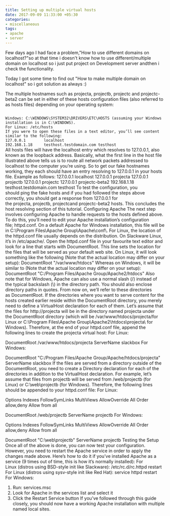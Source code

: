 ```yaml
---
title: Setting up multiple virtual hosts
date: 2017-09-09 11:33:00 +05:30
categories:
- miscellaneous
tags:
- apache
- server
---
```


<p>Few days ago I had face a problem,"How to use different domains on localhost?"so at that time i doesn't know how to use different/multiple domain on localhost so i just put project on Development server andthen i check the functionality.</p><p>
Today I got some time to find out "How to make multiple domain on localhost"
so i got solution as always :)
</p><p>
The multiple hostnames such as projecta, projectb, projectc and projectc-beta2 can be set in either of these hosts configuration files (also referred to as hosts files) depending on your operating system:
</p>
<code>
Windows: C:\WINDOWS\SYSTEM32\DRIVERS\ETC\HOSTS (assuming your Windows installation is in C:\WINDOWS).
For Linux: /etc/hosts
If you were to open these files in a text editor, you’ll see content similar to the following:
127.0.0.1        localhost
192.168.1.18     testhost.testdomain.com testhost
</code>
All hosts files will have the localhost entry which resolves to 127.0.0.1, also known as the loopback address. Basically, what the first line in the host file illustrated above tells us is to route all network packets addressed to localhost to the computer you’re using.
So to get our fake hostnames working, they each should have an entry resolving to 127.0.0.1 in your hosts file. Example as follows:
127.0.0.1        localhost
127.0.0.1        projecta
127.0.0.1        projectb
127.0.0.1        projectc
127.0.0.1        projectc-beta2
192.168.1.18     testhost.testdomain.com testhost
To test the configuration, you should ping the fake hosts and if you had followed the steps above correctly, you should get a response from 127.0.0.1 for the projecta, projectb, projectcand projectc-beta2 hosts. This concludes the host resolving section of this tutorial.
Configuring Apache
The next step involves configuring Apache to handle requests to the hosts defined above. To do this, you’ll need to edit your Apache installation’s configuration file; httpd.conf. On a default Apache for Windows installation, this file will be in C:\Program Files\Apache Group\Apache\conf\. For Linux, the location of the httpd.conf file usually depends on the distribution. On Slackware Linux, it’s in /etc/apache/.
Open the httpd.conf file in your favourite text editor and look for a line that starts with DocumentRoot. This line sets the location for the files that will be served as your default web site.
On Linux, it will look something like the following (Note that the actual location may differ on your setup):
DocumentRoot "/var/www/htdocs"
Whereas on Windows, it will be similar to (Note that the actual location may differ on your setup):
DocumentRoot "C:/Program Files/Apache Group/Apache2/htdocs"
Also note that for Windows, Apache can also use a normal slash (/) instead of the typical backslash (\) in the directory path. You should also enclose directory paths in quotes. From now on, we’ll refer to these directories as DocumentRoot.
If the directories where you want to serve content for the hosts created earlier reside within the DocumentRoot directory, you merely need to define a VirtualHost declaration for each of them. Let’s assume that the files for http://projecta will be in the directory named projecta under the DocumentRoot directory (which will be /var/www/htdocs/projecta/for Linux or C:\Program Files\Apache Group\Apache2\htdocs\projecta\ for Windows).
Therefore, at the end of your httpd.conf file, append the following lines to create the projecta virtual host:
For Linux:

DocumentRoot /var/www/htdocs/projecta
ServerName slackbox
For Windows:

DocumentRoot "C:/Program Files/Apache Group/Apache/htdocs/projecta"
ServerName slackbox
If the files are served from a directory outside of the DocumentRoot, you need to create a Directory declaration for each of the directories in addition to the VirtualHost declaration.
For example, let’s assume that files from projectb will be served from /web/projectb (for Linux) or C:\web\projectb (for Windows). Therefore, the following lines should be appended to your httpd.conf file:
For Linux:

Options Indexes FollowSymLinks MultiViews
AllowOverride All
Order allow,deny
Allow from all


DocumentRoot /web/projectb
ServerName projectb
For Windows:

Options Indexes FollowSymLinks MultiViews
AllowOverride All
Order allow,deny
Allow from all


DocumentRoot "C:\web\projectb"
ServerName projectb
Testing the Setup
Once all of the above is done, you can now test your configuration. However, you need to restart the Apache service in order to apply the changes made above. Here’s how to do it if you’ve installed Apache as a service (9 times out of time, this is how it’s normally installed):
For Linux (distros using BSD-style init like Slackware):
/etc/rc.d/rc.httpd restart
For Linux (distros using sysv-style init like Red Hat):
service httpd restart
For Windows:
1. Run: services.msc
2. Look for Apache in the services list and select it
3. Click the Restart Service button
If you’ve followed through this guide closely, you should now have a working Apache installation with multiple named local sites.
